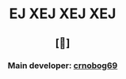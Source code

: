 # <p align="center">ЕЈ ХЕЈ ХЕЈ ХЕЈ</p>
## <p align="center">[🔻]</p>
### <p align="center">Main developer: <a href="https://github.com/crnobog69">crnobog69</a></p>
